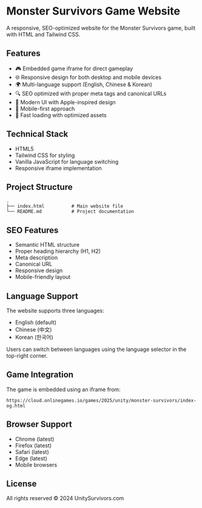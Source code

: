 # Monster Survivors Game Website

A responsive, SEO-optimized website for the Monster Survivors game, built with HTML and Tailwind CSS.

## Features

- 🎮 Embedded game iframe for direct gameplay
- 🌐 Responsive design for both desktop and mobile devices
- 🌍 Multi-language support (English, Chinese & Korean)
- 🔍 SEO optimized with proper meta tags and canonical URLs
- 🎨 Modern UI with Apple-inspired design
- 📱 Mobile-first approach
- 🚀 Fast loading with optimized assets

## Technical Stack

- HTML5
- Tailwind CSS for styling
- Vanilla JavaScript for language switching
- Responsive iframe implementation

## Project Structure

```
.
├── index.html          # Main website file
└── README.md           # Project documentation
```

## SEO Features

- Semantic HTML structure
- Proper heading hierarchy (H1, H2)
- Meta description
- Canonical URL
- Responsive design
- Mobile-friendly layout

## Language Support

The website supports three languages:
- English (default)
- Chinese (中文)
- Korean (한국어)

Users can switch between languages using the language selector in the top-right corner.

## Game Integration

The game is embedded using an iframe from:
```
https://cloud.onlinegames.io/games/2025/unity/monster-survivors/index-og.html
```

## Browser Support

- Chrome (latest)
- Firefox (latest)
- Safari (latest)
- Edge (latest)
- Mobile browsers

## License

All rights reserved © 2024 UnitySurvivors.com 
